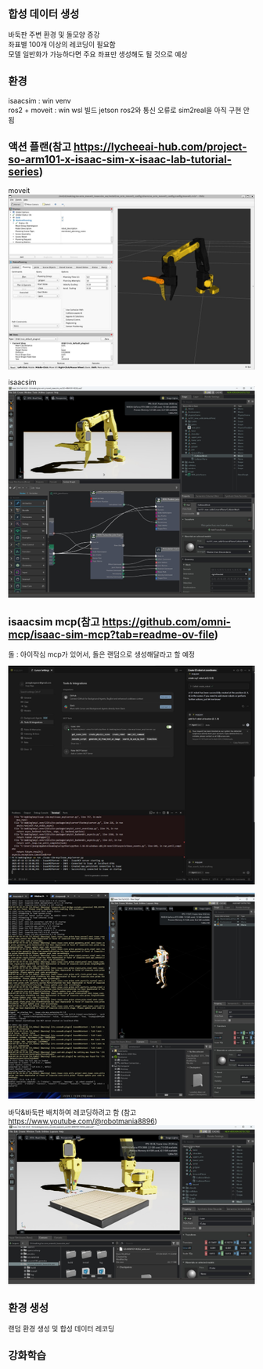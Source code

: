 ## 합성 데이터 생성

바둑판 주변 환경 및 돌모양 증강  
좌표별 100개 이상의 레코딩이 필요함  
모델 일반화가 가능하다면 주요 좌표만 생성해도 될 것으로 예상  


## 환경
isaacsim : win venv  
ros2 + moveit : win wsl 빌드
jetson ros2와 통신 오류로 sim2real을 아직 구현 안됨

## 액션 플랜(참고 https://lycheeai-hub.com/project-so-arm101-x-isaac-sim-x-isaac-lab-tutorial-series)

moveit
![[moveit.jpg]](../image/moveit.jpg)


isaacsim  
![[isaac_action.jpg]](../image/isaac_action.jpg)


## isaacsim mcp(참고 https://github.com/omni-mcp/isaac-sim-mcp?tab=readme-ov-file)
돌 : 아이작심 mcp가 있어서, 돌은 랜덤으로 생성해달라고 할 예정


![[curs.jpg]](../image/curs.jpg)

![[curs2.jpg]](../image/curs2.jpg)



바닥&바둑판 배치하여 레코딩하려고 함 (참고 https://www.youtube.com/@robotmania8896)
![[isaac_action_test.jpg]](../image/isaac_action_test.jpg)




## 환경 생성
랜덤 환경 생성 및 합성 데이터 레코딩

## 강화학습
